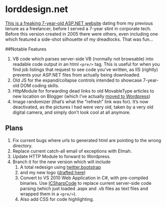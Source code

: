 lorddesign.net
==============

[This is a freaking 7-year-old ASP.NET website](http://www.lorddesign.net/) dating from my previous tenure as a freelancer, before I served a 7-year stint in corporate tech. Before this version created in 2005 there were others, even including one which featured a side-shot silhouette of my dreadlocks. That was fun...

##Notable Features
1. VB code which parses server-side VB (normally not browsable) into readable code output in an html `<pre/>` tag. This is useful for when you find job listings that request to see code you’ve written, as IIS (rightly) prevents your ASP.NET files from actually being downloaded.
2. Old JS for the expand/collapse controls intended to showcase 7-year-old DOM coding skills.
3. HttpModule for forwarding dead links to old MovableType articles to new location on Blogger (which I’ve actually [moved to Wordpress](http://mustfollow.wordpress.com))
4. Image randomizer (that’s what the “refresh” link was for). It’s now deactivated, as the pictures I had were very old, taken by a very old digital camera, and simply don’t look cool at all anymore.

## Plans
1. Fix current bugs where urls to generated html are pointing to the wrong directory.
2. Replace current catch-all email of exceptions with Elmah.
4. Update HTTP Module to forward to Wordpress.
5. Branch it for the new version which will include
	1. A total redesign using [twitter.bootstrap](https://github.com/twitter/bootstrap) 
	2. and my new logo ([drafted here](https://plus.google.com/photos/112726488856143545477/albums/posts/5778978716605790354))
	3. Convert to VS 2010 Web Application in C#, with pre-compiled binaries. Use [ICSharpCode](https://github.com/icsharpcode/NRefactory/) to replace current server-side code parsing (which just loaded .aspx and .vb files as text files and wrapped them in a `<pre/>`).
	4. Also add CSS for code highlighting.

